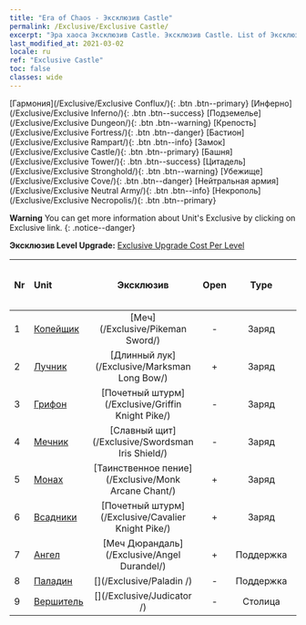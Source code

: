 ```yaml
---
title: "Era of Chaos - Эксклюзив Castle"
permalink: /Exclusive/Exclusive Castle/
excerpt: "Эра хаоса Эксклюзив Castle. Эксклюзив Castle. List of Эксклюзив Castle in Era of Chaos"
last_modified_at: 2021-03-02
locale: ru
ref: "Exclusive Castle"
toc: false
classes: wide
---
```

 [Гармония](/Exclusive/Exclusive Conflux/){: .btn .btn--primary} [Инферно](/Exclusive/Exclusive Inferno/){: .btn .btn--success} [Подземелье](/Exclusive/Exclusive Dungeon/){: .btn .btn--warning} [Крепость](/Exclusive/Exclusive Fortress/){: .btn .btn--danger} [Бастион](/Exclusive/Exclusive Rampart/){: .btn .btn--info} [Замок](/Exclusive/Exclusive Castle/){: .btn .btn--primary} [Башня](/Exclusive/Exclusive Tower/){: .btn .btn--success} [Цитадель](/Exclusive/Exclusive Stronghold/){: .btn .btn--warning} [Убежище](/Exclusive/Exclusive Cove/){: .btn .btn--danger} [Нейтральная армия](/Exclusive/Exclusive Neutral Army/){: .btn .btn--info} [Некрополь](/Exclusive/Exclusive Necropolis/){: .btn .btn--primary} 

**Warning** You can get more information about Unit's Exclusive by clicking on Exclusive link. 
{: .notice--danger}

 **Эксклюзив Level Upgrade:** [Exclusive Upgrade Cost Per Level](/Exclusive/ExclusiveUpgradeCostPerLevel/)

  | Nr |         Unit        | Эксклюзив | Open  |    Type   |  Item to Rank UP      |  Skin   |
  |:---|:--------------------|:-------------:|:-----:|:---------:|:---------------------:|:-------:|
  | 1  | [Копейщик](/units/Pikeman/) | [Меч](/Exclusive/Pikeman Sword/) | - | Заряд | - | - |
  | 2  | [Лучник](/units/Marksman/) | [Длинный лук](/Exclusive/Marksman Long Bow/) | + | Заряд | - | - |
  | 3  | [Грифон](/units/Griffin/) | [Почетный штурм](/Exclusive/Griffin Knight Pike/) | - | Заряд | - | - |
  | 4  | [Мечник](/units/Swordsman/) | [Славный щит](/Exclusive/Swordsman Iris Shield/) | - | Заряд | - | - |
  | 5  | [Монах](/units/Monk/) | [Таинственное пение](/Exclusive/Monk Arcane Chant/) | + | Заряд | - | - |
  | 6  | [Всадники](/units/Cavalier/) | [Почетный штурм](/Exclusive/Cavalier Knight Pike/) | + | Заряд | - | - |
  | 7  | [Ангел](/units/Angel/) | [Меч Дюрандаль](/Exclusive/Angel Durandel/) | + | Поддержка | - | - |
  | 8  | [Паладин](/units/Paladin/) | [](/Exclusive/Paladin /) | - | Поддержка | - | - |
  | 9  | [Вершитель](/units/Judicator/) | [](/Exclusive/Judicator /) | - | Столица | - | - |
